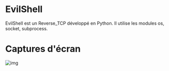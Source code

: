 # EvilShell
EvilShell est un Reverse_TCP développé en Python. Il utilise les modules os, socket, subprocess.

# Captures d'écran
 ![img](https://www.zupimages.net/up/19/36/dyvb.png) 
